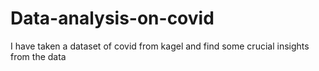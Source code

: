 # Data-analysis-on-covid
I have taken a dataset of covid from kagel and find some crucial insights from the data
